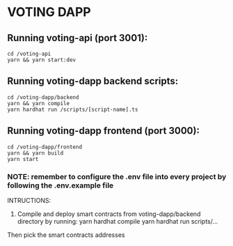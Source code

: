 # VOTING DAPP

## Running voting-api (port 3001):
```
cd /voting-api
yarn && yarn start:dev
```

## Running voting-dapp backend scripts:
```
cd /voting-dapp/backend
yarn && yarn compile
yarn hardhat run /scripts/[script-name].ts
```

## Running voting-dapp frontend (port 3000):
```
cd /voting-dapp/frontend
yarn && yarn build
yarn start
```

### NOTE: remember to configure the .env file into every project by following the .env.example file


INTRUCTIONS:

1. Compile and deploy smart contracts from voting-dapp/backend directory by running:
yarn hardhat compile
yarn hardhat run scripts/...

Then pick the smart contracts addresses